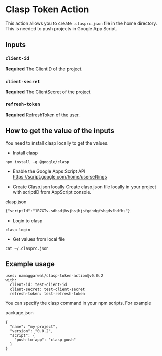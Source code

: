 # Clasp Token Action

This action allows you to create `.clasprc.json` file in the home directory. This is needed to push projects in Google App Script.

## Inputs

### `client-id`

**Required** The ClientID of the project.

### `client-secret`

**Required** The ClientSecret of the project.

### `refresh-token`

**Required** RefreshToken of the user.

## How to get the value of the inputs

You need to install clasp locally to get the values.

* Install clasp
```
npm install -g @google/clasp
```

* Enable the Google Apps Script API
https://script.google.com/home/usersettings

* Create Clasp.json locally
Create clasp.json file locally in your project with scriptID from AppScript console.

clasp.json
```
{"scriptId":"1R7XTv-sdhsdjhsjhsjhjsfgdhdgfshgdsfhdfhs"}
```

* Login to clasp
```
clasp login
```

* Get values from local file
```
cat ~/.clasprc.json
```

## Example usage

```
uses: namaggarwal/clasp-token-action@v0.0.2
with:
  client-id: test-client-id
  client-secret: test-client-secret
  refresh-token: test-refresh-token
```

You can specify the clasp command in your npm scripts. For example

package.json
```
{
  "name": "my-project",
  "version": "0.0.2",
  "script": {
    "push-to-app": "clasp push"
  }
}
```

